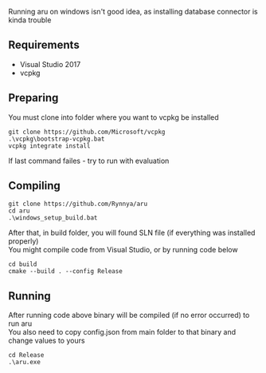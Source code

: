 Running aru on windows isn't good idea, as installing database connector is kinda trouble

## Requirements

* Visual Studio 2017
* vcpkg

## Preparing

You must clone into folder where you want to vcpkg be installed

```
git clone https://github.com/Microsoft/vcpkg
.\vcpkg\bootstrap-vcpkg.bat
vcpkg integrate install
```

If last command failes - try to run with evaluation

## Compiling

```
git clone https://github.com/Rynnya/aru
cd aru
.\windows_setup_build.bat
```

After that, in build folder, you will found SLN file (if everything was installed properly)<br>
You might compile code from Visual Studio, or by running code below
```
cd build
cmake --build . --config Release
```

## Running

After running code above binary will be compiled (if no error occurred) to run aru<br>
You also need to copy config.json from main folder to that binary and change values to yours
```
cd Release
.\aru.exe
```
